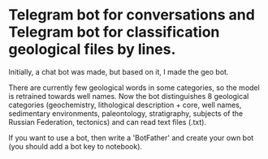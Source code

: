 # Telegram bot for conversations and Telegram bot for classification geological files by lines.

Initially, a chat bot was made, but based on it, I made the geo bot.

There are currently few geological words in some categories, so the model is retrained towards well names.
Now the bot distinguishes 8 geological categories (geochemistry, lithological description + core, well names, sedimentary environments, paleontology, stratigraphy, subjects of the Russian Federation, tectonics) and can read text files (.txt).

If you want to use a bot, then write a 'BotFather' and create your own bot (you should add a bot key to notebook).
